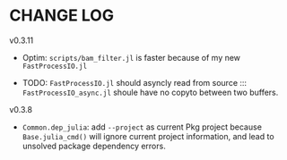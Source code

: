 # CHANGE LOG

v0.3.11

- Optim: `scripts/bam_filter.jl` is faster because of my new `FastProcessIO.jl`

- TODO: `FastProcessIO.jl` should asyncly read from source ::: `FastProcessIO_async.jl` shoule have no copyto between two buffers.

v0.3.8

- `Common.dep_julia`: add `--project` as current Pkg project because `Base.julia_cmd()` will ignore current project information, and lead to unsolved package dependency errors.